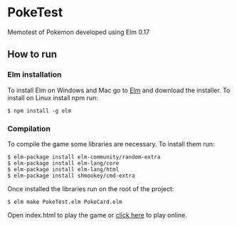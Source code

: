 # PokeTest

Memotest of Pokemon developed using Elm 0.17

## How to run
### Elm installation
To install Elm on Windows and Mac go to [Elm](http://elm-lang.org/install) and download the installer. 
To install on Linux install npm run:
```
$ npm install -g elm
```

### Compilation
To compile the game some libraries are necessary. To install them run:
```
$ elm-package install elm-community/random-extra 
$ elm-package install elm-lang/core
$ elm-package install elm-lang/html 
$ elm-package install shmookey/cmd-extra
```

Once installed the libraries run on the root of the project: 
```
$ elm make PokeTest.elm PokeCard.elm
```

Open index.html to play the game or [click here](https://bahui80.github.io/PokeTest/) to play online.